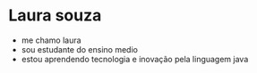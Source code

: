 # Laura souza 
- me chamo laura
- sou estudante do ensino medio
- estou aprendendo tecnologia e inovação pela linguagem java

